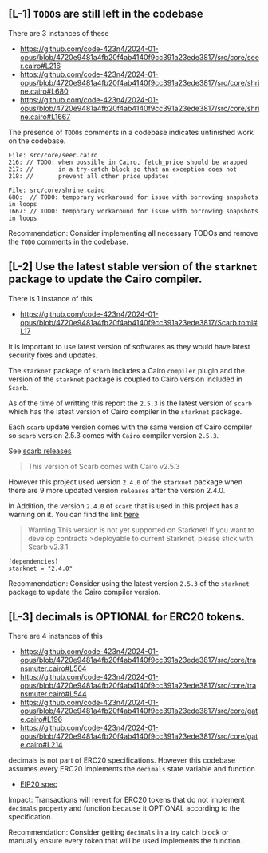 ## [L-1] `TODO`s are still left in the codebase
There are 3 instances of these
- https://github.com/code-423n4/2024-01-opus/blob/4720e9481a4fb20f4ab4140f9cc391a23ede3817/src/core/seer.cairo#L216
- https://github.com/code-423n4/2024-01-opus/blob/4720e9481a4fb20f4ab4140f9cc391a23ede3817/src/core/shrine.cairo#L680
- https://github.com/code-423n4/2024-01-opus/blob/4720e9481a4fb20f4ab4140f9cc391a23ede3817/src/core/shrine.cairo#L1667

The presence of `TODO`s comments in a codebase indicates unfinished work on the codebase.
```
File: src/core/seer.cairo
216: // TODO: when possible in Cairo, fetch_price should be wrapped
217: //       in a try-catch block so that an exception does not
218: //       prevent all other price updates
```
```
File: src/core/shrine.cairo
680:  // TODO: temporary workaround for issue with borrowing snapshots in loops
1667: // TODO: temporary workaround for issue with borrowing snapshots in loops
```

Recommendation:
Consider implementing all necessary TODOs and remove the `TODO` comments in the codebase.

## [L-2] Use the latest stable version of the `starknet` package to update the Cairo compiler.
There is 1 instance of this
- https://github.com/code-423n4/2024-01-opus/blob/4720e9481a4fb20f4ab4140f9cc391a23ede3817/Scarb.toml#L17

It is important to use latest version of softwares as they would have latest security fixes and updates. 

The `starknet` package of `scarb` includes a Cairo `compiler` plugin and the version of the `starknet` package is coupled to Cairo version included in `Scarb`.


As of the time of writting this report the `2.5.3` is the latest version of `scarb` which has the latest version of Cairo compiler in the `starknet` package. 

Each `scarb` update version comes with the same version of Cairo compiler so `scarb` version 2.5.3 comes with `Cairo` compiler version `2.5.3`.

See [scarb releases](https://github.com/software-mansion/scarb/releases)
> This version of Scarb comes with Cairo v2.5.3

However this project used version `2.4.0` of the `starknet` package when there are 9 more updated version `releases` after the version 2.4.0.

In Addition, the version `2.4.0` of `scarb` that is used in this project has a warning on it. You can find the link [here]()


>Warning
>This version is not yet supported on Starknet! If you want to develop contracts >deployable to current Starknet, please stick with Scarb v2.3.1
```
[dependencies]
starknet = "2.4.0"
```
Recommendation:
Consider using the latest version `2.5.3` of the `starknet` package to update the Cairo compiler version.

## [L-3] decimals is OPTIONAL for ERC20 tokens.
There are 4 instances of this
- https://github.com/code-423n4/2024-01-opus/blob/4720e9481a4fb20f4ab4140f9cc391a23ede3817/src/core/transmuter.cairo#L564
- https://github.com/code-423n4/2024-01-opus/blob/4720e9481a4fb20f4ab4140f9cc391a23ede3817/src/core/transmuter.cairo#L544
- https://github.com/code-423n4/2024-01-opus/blob/4720e9481a4fb20f4ab4140f9cc391a23ede3817/src/core/gate.cairo#L196
- https://github.com/code-423n4/2024-01-opus/blob/4720e9481a4fb20f4ab4140f9cc391a23ede3817/src/core/gate.cairo#L214


decimals is not part of ERC20 specifications. However this codebase assumes every ERC20 implements the `decimals` state variable and function
- [EIP20 spec](https://eips.ethereum.org/EIPS/eip-20) 

Impact:
Transactions will revert for ERC20 tokens that do not implement `decimals` property and function because it OPTIONAL according to the specification.


Recommendation:
Consider getting `decimals` in a try catch block or manually ensure every token that will be used implements the function.

